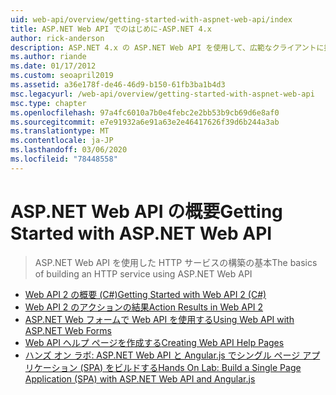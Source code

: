 ```yaml
---
uid: web-api/overview/getting-started-with-aspnet-web-api/index
title: ASP.NET Web API でのはじめに-ASP.NET 4.x
author: rick-anderson
description: ASP.NET 4.x の ASP.NET Web API を使用して、広範なクライアントに接続する HTTP サービスをすばやく構築する方法について説明します。
ms.author: riande
ms.date: 01/17/2012
ms.custom: seoapril2019
ms.assetid: a36e178f-de46-46d9-b150-61fb3ba1b4d3
msc.legacyurl: /web-api/overview/getting-started-with-aspnet-web-api
msc.type: chapter
ms.openlocfilehash: 97a4fc6010a7b0e4febc2e2bb53b9cb69d6e8af0
ms.sourcegitcommit: e7e91932a6e91a63e2e46417626f39d6b244a3ab
ms.translationtype: MT
ms.contentlocale: ja-JP
ms.lasthandoff: 03/06/2020
ms.locfileid: "78448558"
---
```

# <a name="getting-started-with-aspnet-web-api"></a><span data-ttu-id="1f965-103">ASP.NET Web API の概要</span><span class="sxs-lookup"><span data-stu-id="1f965-103">Getting Started with ASP.NET Web API</span></span>

> <span data-ttu-id="1f965-104">ASP.NET Web API を使用した HTTP サービスの構築の基本</span><span class="sxs-lookup"><span data-stu-id="1f965-104">The basics of building an HTTP service using ASP.NET Web API</span></span>

- [<span data-ttu-id="1f965-105">Web API 2 の概要 (C#)</span><span class="sxs-lookup"><span data-stu-id="1f965-105">Getting Started with Web API 2 (C#)</span></span>](tutorial-your-first-web-api.md)
- [<span data-ttu-id="1f965-106">Web API 2 のアクションの結果</span><span class="sxs-lookup"><span data-stu-id="1f965-106">Action Results in Web API 2</span></span>](action-results.md)
- [<span data-ttu-id="1f965-107">ASP.NET Web フォームで Web API を使用する</span><span class="sxs-lookup"><span data-stu-id="1f965-107">Using Web API with ASP.NET Web Forms</span></span>](using-web-api-with-aspnet-web-forms.md)
- [<span data-ttu-id="1f965-108">Web API ヘルプ ページを作成する</span><span class="sxs-lookup"><span data-stu-id="1f965-108">Creating Web API Help Pages</span></span>](creating-api-help-pages.md)
- [<span data-ttu-id="1f965-109">ハンズ オン ラボ: ASP.NET Web API と Angular.js でシングル ページ アプリケーション (SPA) をビルドする</span><span class="sxs-lookup"><span data-stu-id="1f965-109">Hands On Lab: Build a Single Page Application (SPA) with ASP.NET Web API and Angular.js</span></span>](build-a-single-page-application-spa-with-aspnet-web-api-and-angularjs.md)
